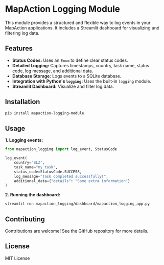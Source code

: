 # MapAction Logging Module

This module provides a structured and flexible way to log events in your MapAction applications. It includes a Streamlit dashboard for visualizing and filtering log data.

## Features

*   **Status Codes:** Uses an `Enum` to define clear status codes.
*   **Detailed Logging:** Captures timestamps, country, task name, status code, log message, and additional data.
*   **Database Storage:** Logs events to a SQLite database.
*   **Integration with Python's `logging`:** Uses the built-in `logging` module.
*   **Streamlit Dashboard:** Visualize and filter log data.

## Installation

```bash
pip install mapaction-logging-module
```

## Usage

**1. Logging events:**

```python
from mapaction_logging import log_event, StatusCode

log_event(
    country="BLZ",
    task_name="my_task",
    status_code=StatusCode.SUCCESS,
    log_message="Task completed successfully!",
    additional_data={"details": "Some extra information"}
)
```

**2. Running the dashboard:**

```bash
streamlit run mapaction_logging/dashboard/mapaction_logging_app.py
```

## Contributing

Contributions are welcome! See the GitHub repository for more details.

## License

MIT License